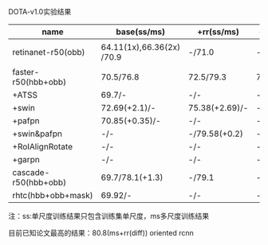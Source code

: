 DOTA-v1.0实验结果

| name                 | base(ss/ms)               | +rr(ss/ms)     | +hsv(ss/ms)   | +mixup(ss/ms)          | +mosaic(ss/ms)       |
| -------------------- | ------------------------- | -------------- | ------------- | ---------------------- | -------------------- |
| retinanet-r50(obb)   | 64.11(1x),66.36(2x) /70.9 | -/71.0         | -/-           | --/58.5（no converge） | -/-                  |
| faster-r50(hbb+obb)  | 70.5/76.8                 | 72.5/79.3      | 72.5(+0.03)/- | -/-                    | 50.05(no converge)/- |
| +ATSS                | 69.7/-                    | -/-            | -/-           | -/-                    | -/-                  |
| +swin                | 72.69(+2.1)/-             | 75.38(+2.69)/- | -/-           | -/-                    | -/-                  |
| +pafpn               | 70.85(+0.35)/-            | -/-            | -/-           | -/-                    | -/-                  |
| +swin&pafpn          | -/-                       | -/79.58(+0.2)  | -/-           | -/-                    | -/-                  |
| +RoIAlignRotate      | -/-                       | -/-            | -/-           | -/-                    | -/-                  |
| +garpn               | -/-                       | -/-            | -/-           | -/-                    | -/-                  |
| cascade-r50(hbb+obb) | 69.7/78.1(+1.3)           | -/79.1         | -/-           | -/-                    | -/-                  |
| rhtc(hbb+obb+mask)   | 69.92/-                   | -/-            | -/-           | -/-                    | -/-                  |

注：ss:单尺度训练结果只包含训练集单尺度，ms多尺度训练结果

目前已知论文最高的结果：80.8(ms+rr(diff)) oriented rcnn

